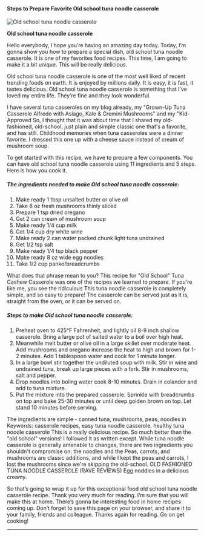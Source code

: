            

#### Steps to Prepare Favorite Old school tuna noodle casserole

![Old school tuna noodle casserole](https://img-global.cpcdn.com/recipes/6237143708991488/751x532cq70/old-school-tuna-noodle-casserole-recipe-main-photo.jpg)

**Old school tuna noodle casserole**

Hello everybody, I hope you’re having an amazing day today. Today, I’m gonna show you how to prepare a special dish, old school tuna noodle casserole. It is one of my favorites food recipes. This time, I am going to make it a bit unique. This will be really delicious.

Old school tuna noodle casserole is one of the most well liked of recent trending foods on earth. It is enjoyed by millions daily. It is easy, it is fast, it tastes delicious. Old school tuna noodle casserole is something that I’ve loved my entire life. They’re fine and they look wonderful.

I have several tuna casseroles on my blog already, my "Grown-Up Tuna Casserole Alfredo with Asiago, Kale & Cremini Mushrooms" and my "Kid-Approved So, I thought that it was about time that I shared my old-fashioned, old-school, just plain and simple classic one that's a favorite, and has still. Childhood memories when tuna casseroles were a dinner favorite. I dressed this one up with a cheese sauce instead of cream of mushroom soup.

To get started with this recipe, we have to prepare a few components. You can have old school tuna noodle casserole using 11 ingredients and 5 steps. Here is how you cook it.

##### The ingredients needed to make Old school tuna noodle casserole:

1.  Make ready 1 tbsp unsalted butter or olive oil
2.  Take 8 oz fresh mushrooms thinly sliced
3.  Prepare 1 tsp dried oregano
4.  Get 2 can cream of mushroom soup
5.  Make ready 1/4 cup milk
6.  Get 1/4 cup dry white wine
7.  Make ready 2 can water packed chunk light tuna undrained
8.  Get 1/2 tsp salt
9.  Make ready 1/4 tsp black pepper
10.  Make ready 8 oz wide egg noodles
11.  Take 1/2 cup panko/breadcrumbs

What does that phrase mean to you? This recipe for "Old School" Tuna Cashew Casserole was one of the recipes we learned to prepare. If you're like me, you see the ridiculous This tuna noodle casserole is completely simple, and so easy to prepare! The casserole can be served just as it is, straight from the oven, or it can be served on.

##### Steps to make Old school tuna noodle casserole:

1.  Preheat oven to 425°F Fahrenheit, and lightly oil 8-9 inch shallow casserole. Bring a large pot of salted water to a boil over high heat.
2.  Meanwhile melt butter or olive oil in a large skillet over moderate heat. Add mushrooms and oregano increase the heat to high and brown for 1-2 minutes. Add 1 tablespoon water and cook for 1 minute longer.
3.  In a large bowl stir together the undiluted soup with milk. Stir in wine and undrained tuna, break up large pieces with a fork. Stir in mushrooms, salt and pepper.
4.  Drop noodles into boling water cook 8-10 minutes. Drain in colander and add to tuna mixture.
5.  Put the mixture into the prepared casserole. Sprinkle with breadcrumbs on top and bake 25-30 minutes or until deep golden brown on top. Let stand 10 minutes before serving.

The ingredients are simple - canned tuna, mushrooms, peas, noodles in Keywords: casserole recipes, easy tuna noodle casserole, healthy tuna noodle casserole This is a really delicious recipe. So much better than the "old school" versions! I followed it as written except. While tuna noodle casserole is generally amenable to changes, there are two ingredients you shouldn't compromise on: the noodles and the Peas, carrots, and mushrooms are classic additions, and while I kept the peas and carrots, I lost the mushrooms since we're skipping the old-school. OLD FASHIONED TUNA NOODLE CASSEROLE (RAVE REVIEWS) Egg noddles in a delicious creamy.

So that’s going to wrap it up for this exceptional food old school tuna noodle casserole recipe. Thank you very much for reading. I’m sure that you will make this at home. There’s gonna be interesting food in home recipes coming up. Don’t forget to save this page on your browser, and share it to your family, friends and colleague. Thanks again for reading. Go on get cooking!

* * *